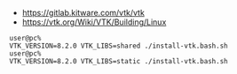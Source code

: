 

- https://gitlab.kitware.com/vtk/vtk
- https://vtk.org/Wiki/VTK/Building/Linux


```shell
user@pc%
VTK_VERSION=8.2.0 VTK_LIBS=shared ./install-vtk.bash.sh
user@pc%
VTK_VERSION=8.2.0 VTK_LIBS=static ./install-vtk.bash.sh
```